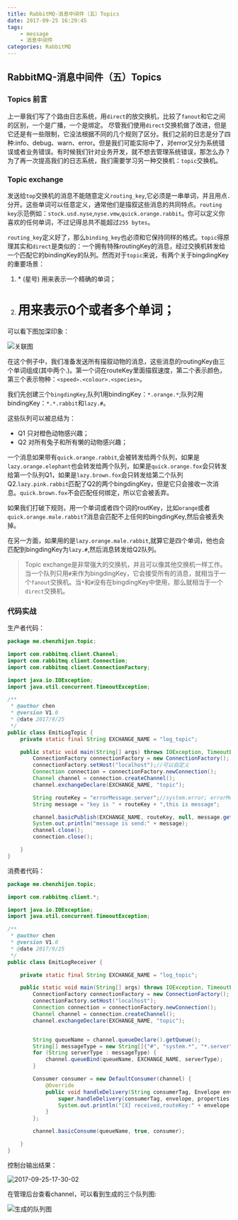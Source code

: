 ```yaml
---
title: RabbitMQ-消息中间件（五）Topics
date: 2017-09-25 16:29:45
tags:
    - message
    - 消息中间件
categories: RabbitMQ
---
```


## RabbitMQ-消息中间件（五）Topics

### Topics 前言

上一章我们写了个路由日志系统，用`direct`的放交换机，比较了`fanout`和它之间的区别，一个是广播，一个是绑定。
尽管我们使用`direct`交换机做了改进，但是它还是有一些限制，它没法根据不同的几个规则了区分。我们之前的日志是分了四种:info、debug、warn、error。但是我们可能实际中了，对error又分为系统错误或者业务错误。有时候我们针对业务开发，就不想去管理系统错误，那怎么办？
为了再一次提高我们的日志系统，我们需要学习另一种交换机：`topic`交换机。

### Topic exchange

发送给`top`交换机的消息不能随意定义`routing_key`,它必须是一串单词，并且用点`.`分开。这些单词可以任意定义，通常他们是描叙这些消息的共同特点。`routing key`示范例如：`stock.usd.nyse`,`nyse.vmw`,`quick.orange.rabbit`。你可以定义你喜欢的任何单词，不过记得总共不能超过`255 bytes`。
<!--more-->

`routing_key`定义好了，那么`binding_key`也必须和它保持同样的格式。`topic`得原理其实和`direct`是类似的：一个拥有特殊routingKey的消息，经过交换机转发给一个匹配它的bindingKey的队列。然而对于`topic`来说，有两个关于bingdingKey的重要场景：

1. \* (星号) 用来表示一个精确的单词；
2. # 用来表示0个或者多个单词；

可以看下图加深印象：

![关联图](/images/qiniu/2017-09-25-16-47-25.png)

在这个例子中，我们准备发送所有描叙动物的消息，这些消息的routingKey由三个单词组成(其中两个.)。第一个词在routeKey里面描叙速度，第二个表示颜色，第三个表示物种：`<speed>.<colour>.<species>`。

我们先创建三个`bingdingKey`,队列1用bindingKey：`*.orange.*`;队列2用bindingKey：`*.*.rabbit`和`lazy.#`。

这些队列可以被总结为：

* Q1 只对橙色动物感兴趣；
* Q2 对所有兔子和所有懒的动物感兴趣；

一个消息如果带有`quick.orange.rabbit`,会被转发给两个队列，如果是`lazy.orange.elephant`也会转发给两个队列，如果是`quick.orange.fox`会只转发给第一个队列Q1，如果是`lazy.brown.fox`会只转发给第二个队列Q2.`lazy.pink.rabbit`匹配了Q2的两个bingdingKey，但是它只会接收一次消息。`quick.brown.fox`不会匹配任何绑定，所以它会被丢弃。

如果我们打破下规则，用一个单词或者四个词的routKey，比如`orange`或者`quick.orange.male.rabbit`?消息会匹配不上任何的bingdingKey,然后会被丢失掉。

在另一方面，如果用的是`lazy.orange.male.rabbit`,就算它是四个单词，他也会匹配到bingdingKey为`lazy.#`,然后消息转发给Q2队列。

> Topic exchange是非常强大的交换机，并且可以像其他交换机一样工作。当一个队列只用`#`来作为bingdingKey，它会接受所有的消息，就相当于一个`fanout`交换机。当`*`和`#`没有在bingdingKey中使用，那么就相当于一个`direct`交换机。

### 代码实战

生产者代码：

```java
package me.chenzhijun.topic;

import com.rabbitmq.client.Channel;
import com.rabbitmq.client.Connection;
import com.rabbitmq.client.ConnectionFactory;

import java.io.IOException;
import java.util.concurrent.TimeoutException;

/**
 * @author chen
 * @version V1.0
 * @date 2017/9/25
 */
public class EmitLogTopic {
    private static final String EXCHANGE_NAME = "log_topic";

    public static void main(String[] args) throws IOException, TimeoutException {
        ConnectionFactory connectionFactory = new ConnectionFactory();
        connectionFactory.setHost("localhost");//可以自定义
        Connection connection = connectionFactory.newConnection();
        Channel channel = connection.createChannel();
        channel.exchangeDeclare(EXCHANGE_NAME, "topic");

        String routeKey = "errorMessage.server";//system.error; errorMessage.server
        String message = "key is " + routeKey + ",this is message";

        channel.basicPublish(EXCHANGE_NAME, routeKey, null, message.getBytes());
        System.out.println("message is send:" + message);
        channel.close();
        connection.close();

    }
}

```

消费者代码：
```java
package me.chenzhijun.topic;

import com.rabbitmq.client.*;

import java.io.IOException;
import java.util.concurrent.TimeoutException;

/**
 * @author chen
 * @version V1.0
 * @date 2017/9/25
 */
public class EmitLogReceiver {

    private static final String EXCHANGE_NAME = "log_topic";

    public static void main(String[] args) throws IOException, TimeoutException {
        ConnectionFactory connectionFactory = new ConnectionFactory();
        connectionFactory.setHost("localhost");
        Connection connection = connectionFactory.newConnection();
        Channel channel = connection.createChannel();
        channel.exchangeDeclare(EXCHANGE_NAME, "topic");


        String queueName = channel.queueDeclare().getQueue();
        String[] messageType = new String[]{"#", "system.*", "*.server"};
        for (String serverType : messageType) {
            channel.queueBind(queueName, EXCHANGE_NAME, serverType);
        }

        Consumer consumer = new DefaultConsumer(channel) {
            @Override
            public void handleDelivery(String consumerTag, Envelope envelope, AMQP.BasicProperties properties, byte[] body) throws IOException {
                super.handleDelivery(consumerTag, envelope, properties, body);
                System.out.println("[X] received,routeKey:" + envelope.getRoutingKey() + ",message:" + new String(body, "UTF-8"));
            }
        };

        channel.basicConsume(queueName, true, consumer);

    }
}

```

控制台输出结果：

![2017-09-25-17-30-02](/images/qiniu/2017-09-25-17-30-02.png)

在管理后台查看channel，可以看到生成的三个队列图:

![生成的队列图](/images/qiniu/2017-09-25-17-28-06.png)

